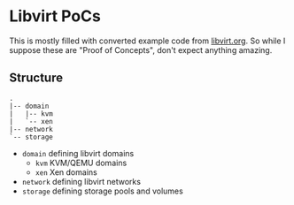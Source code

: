 # Libvirt PoCs

This is mostly filled with converted example code from [libvirt.org](https://libvirt.org).
So while I suppose these are "Proof of Concepts", don't expect anything amazing.

## Structure

```
.
|-- domain
|   |-- kvm
|   `-- xen
|-- network
`-- storage
```

- `domain` defining libvirt domains
  - `kvm` KVM/QEMU domains
  - `xen` Xen domains
- `network` defining libvirt networks
- `storage` defining storage pools and volumes
